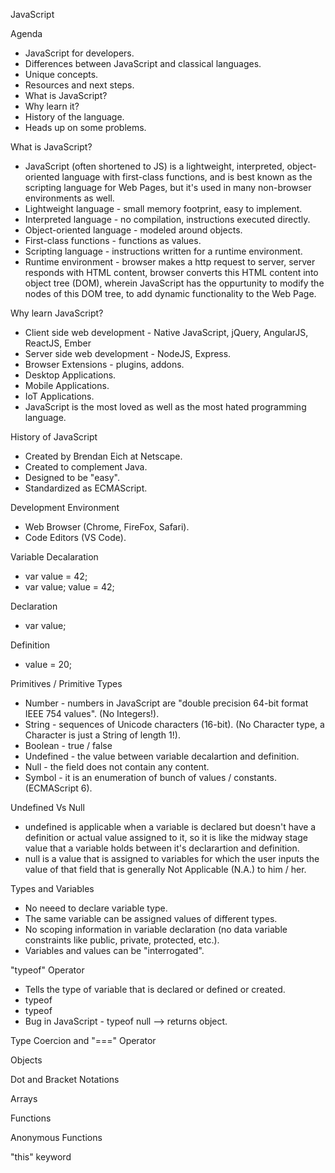 JavaScript

Agenda
- JavaScript for developers.
- Differences between JavaScript and classical languages.
- Unique concepts.
- Resources and next steps.
- What is JavaScript?
- Why learn it?
- History of the language.
- Heads up on some problems.

What is JavaScript?
- JavaScript (often shortened to JS) is a lightweight, interpreted, object-oriented language with first-class functions, and is best known as the scripting language for Web Pages, but it's used in many non-browser environments as well.
- Lightweight language - small memory footprint, easy to implement.
- Interpreted language - no compilation, instructions executed directly.
- Object-oriented language - modeled around objects.
- First-class functions - functions as values.
- Scripting language - instructions written for a runtime environment.
- Runtime environment - browser makes a http request to server, server responds with HTML content, browser converts this HTML content into object tree (DOM), wherein JavaScript has the oppurtunity to modify the nodes of this DOM tree, to add dynamic functionality to the Web Page.

Why learn JavaScript?
- Client side web development - Native JavaScript, jQuery, AngularJS, ReactJS, Ember
- Server side web development - NodeJS, Express.
- Browser Extensions - plugins, addons.
- Desktop Applications.
- Mobile Applications.
- IoT Applications.
- JavaScript is the most loved as well as the most hated programming language.

History of JavaScript
- Created by Brendan Eich at Netscape.
- Created to complement Java.
- Designed to be "easy".
-  Standardized as ECMAScript.

Development Environment
- Web Browser (Chrome, FireFox, Safari).
- Code Editors (VS Code).

Variable Decalaration
- var value = 42;
- var value; value = 42;  

Declaration
- var value;

Definition
- value = 20;

Primitives / Primitive Types
- Number - numbers in JavaScript are "double precision 64-bit format IEEE 754 values". (No Integers!).
- String - sequences of Unicode characters (16-bit). (No Character type, a Character is just a String of length 1!).
- Boolean - true / false
- Undefined - the value between variable decalartion and definition.
- Null - the field does not contain any content.
- Symbol - it is an enumeration of bunch of values / constants. (ECMAScript 6).

Undefined Vs Null
- undefined is applicable when a variable is declared but doesn't have a definition or actual value assigned to it, so it is like the midway stage value that a variable holds between it's declarartion and definition.
- null is a value that is assigned to variables for which the user inputs the value of that field that is generally Not Applicable (N.A.) to him / her.

Types and Variables 
- No neeed to declare variable type.
- The same variable can be assigned values of different types.
- No scoping information in variable declaration (no data variable constraints like public, private, protected, etc.).
- Variables and values can be "interrogated".


"typeof" Operator
- Tells the type of variable that is declared or defined or created.
- typeof <value>
- typeof <variable>
- Bug in JavaScript - typeof null --> returns object.

Type Coercion and "===" Operator


Objects


Dot and Bracket Notations


Arrays


Functions


Anonymous Functions


"this" keyword